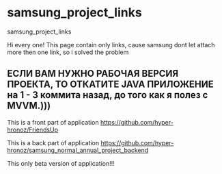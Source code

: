 # samsung_project_links
samsung_project_links

 Hi every one! This page contain only links, cause samsung dont let attach more then one link, so i solved the problem
 
## ЕСЛИ ВАМ НУЖНО РАБОЧАЯ ВЕРСИЯ ПРОЕКТА, ТО ОТКАТИТЕ JAVA ПРИЛОЖЕНИЕ на 1 - 3 коммита назад, до того как я полез с MVVM.)))

 This is a front part of application https://github.com/hyper-hronoz/FriendsUp
 
 This is a back part of application https://github.com/hyper-hronoz/samsung_normal_annual_project_backend
 
 This only beta version of application!!!
